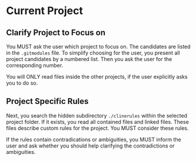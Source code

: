 # Current Project

## Clarify Project to Focus on

You MUST ask the user which project to focus on. The candidates are listed in the `.gitmodules` file. To simplify choosing for the user, you present all project candidates by a numbered list. Then you ask the user for the corresponding number.

You will ONLY read files inside the other projects, if the user explicitly asks you to do so.

## Project Specific Rules

Next, you search the hidden subdirectory `./clinerules` within the selected project folder. If it exists, you read all contained files and linked files. These files describe custom rules for the project. You MUST consider these rules.

If the rules contain contradications or ambiguities, you MUST inform the user and ask whether you should help clarifying the contradictions or ambiguities.

